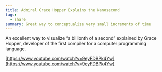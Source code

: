 ```yaml
---
title: Admiral Grace Hopper Explains the Nanosecond
tags:
  - share
summary: Great way to conceptualize very small increments of time
---
```

An excellent way to visualize “a billionth of a second” explained by Grace Hopper, developer of the first compiler for a computer programming language.


[https://www.youtube.com/watch?v=9eyFDBPk4Yw](https://www.youtube.com/watch?v=9eyFDBPk4Yw)

